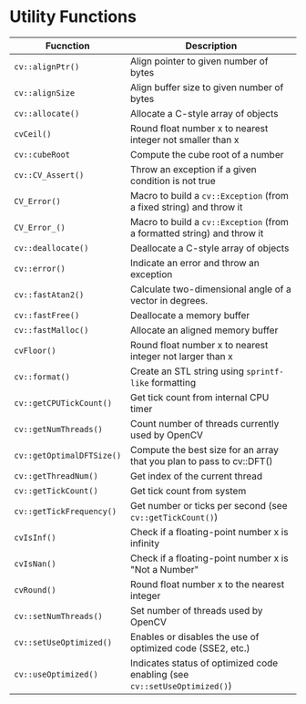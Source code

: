 # Utility Functions

| Fucnction                 | Description                                                  |
| ------------------------- | ------------------------------------------------------------ |
| `cv::alignPtr()`          | Align pointer to given number of bytes                       |
| `cv::alignSize`           | Align buffer size to given number of bytes                   |
| `cv::allocate()`          | Allocate a C-style array of objects                          |
| `cvCeil()`                | Round float number x to nearest integer not smaller than x   |
| `cv::cubeRoot`            | Compute the cube root of a number                            |
| `cv::CV_Assert()`         | Throw an exception if a given condition is not true          |
| `CV_Error()`              | Macro to build a `cv::Exception` (from a fixed string) and throw it |
| `CV_Error_()`             | Macro to build a `cv::Exception` (from a formatted string) and throw it |
| `cv::deallocate()`        | Deallocate a C-style array of objects                        |
| `cv::error()`             | Indicate an error and throw an exception                     |
| `cv::fastAtan2()`         | Calculate two-dimensional angle of a vector in degrees.      |
| `cv::fastFree()`          | Deallocate a memory buffer                                   |
| `cv::fastMalloc()`        | Allocate an aligned memory buffer                            |
| `cvFloor()`               | Round float number x to nearest integer not larger than x    |
| `cv::format()`            | Create an STL string using `sprintf-like` formatting         |
| `cv::getCPUTickCount()`   | Get tick count from internal CPU timer                       |
| `cv::getNumThreads()`     | Count number of threads currently used by OpenCV             |
| `cv::getOptimalDFTSize()` | Compute the best size for an array that you plan to pass to cv::DFT() |
| `cv::getThreadNum()`      | Get index of the current thread                              |
| `cv::getTickCount()`      | Get tick count from system                                   |
| `cv::getTickFrequency()`  | Get number or ticks per second (see `cv::getTickCount()`)    |
| `cvIsInf()`               | Check if a floating-point number x is infinity               |
| `cvIsNan()`               | Check if a floating-point number x is "Not a Number"         |
| `cvRound()`               | Round float number x to the nearest integer                  |
| `cv::setNumThreads()`     | Set number of threads used by OpenCV                         |
| `cv::setUseOptimized()`   | Enables or disables the use of optimized code (SSE2, etc.)   |
| `cv::useOptimized()`      | Indicates status of optimized code enabling (see `cv::setUseOptimized()`) |